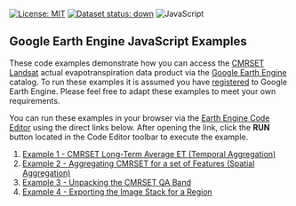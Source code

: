[![License: MIT](https://img.shields.io/badge/License-MIT-yellow.svg)](https://opensource.org/licenses/MIT)
[![Dataset status: down](https://img.shields.io/website-up-down-green-red/http/developers.google.com/earth-engine/datasets/catalog/TERN_AET_CMRSET_LANDSAT_V2_2.svg?label=Dataset%20status)](https://developers.google.com/earth-engine/datasets/catalog/TERN_AET_CMRSET_LANDSAT_V2_2) 
![JavaScript](https://img.shields.io/badge/javascript-%23323330.svg?style=flat&logo=javascript&logoColor=%23F7DF1E)

## Google Earth Engine JavaScript Examples

These code examples demonstrate how you can access the <a href="https://developers.google.com/earth-engine/datasets/catalog/TERN_AET_CMRSET_LANDSAT_V2_2" target="_blank">CMRSET Landsat</a> actual evapotranspiration data product via the <a href="https://earthengine.google.com/" target="_blank">Google Earth Engine</a> catalog. To run these examples it is assumed you have <a href="https://signup.earthengine.google.com/#!/" target="_blank">registered</a> to Google Earth Engine. Please feel free to adapt these examples to meet your own requirements.

You can run these examples in your browser via the <a href="https://developers.google.com/earth-engine/guides/playground" target="_blank">Earth Engine Code Editor</a> using the direct links below. After opening the link, click the **RUN** button located in the Code Editor toolbar to execute the example.

1. <a href="https://code.earthengine.google.com/?scriptPath=users%2Fjamievleeshouwer%2FTERN%3AExamples%2FExample%201%20-%20CMRSET%20Long-Term%20Average%20ET%20(Temporal%20Aggregation)" target="_blank">Example 1 - CMRSET Long-Term Average ET (Temporal Aggregation)</a>
2. <a href="https://code.earthengine.google.com/?scriptPath=users%2Fjamievleeshouwer%2FTERN%3AExamples%2FExample%202%20-%20Aggregating%20CMRSET%20for%20a%20set%20of%20Features%20(Spatial%20Aggregation)" target="_blank">Example 2 - Aggregating CMRSET for a set of Features (Spatial Aggregation)</a>
3. <a href="https://code.earthengine.google.com/?scriptPath=users%2Fjamievleeshouwer%2FTERN%3AExamples%2FExample%203%20-%20Unpacking%20the%20CMRSET%20QA%20Band" target="_blank">Example 3 - Unpacking the CMRSET QA Band</a>
4. <a href="https://code.earthengine.google.com/?scriptPath=users%2Fjamievleeshouwer%2FTERN%3AExamples%2FExample%204%20-%20Exporting%20the%20Image%20Stack%20for%20a%20Region" target="_blank">Example 4 - Exporting the Image Stack for a Region</a>

